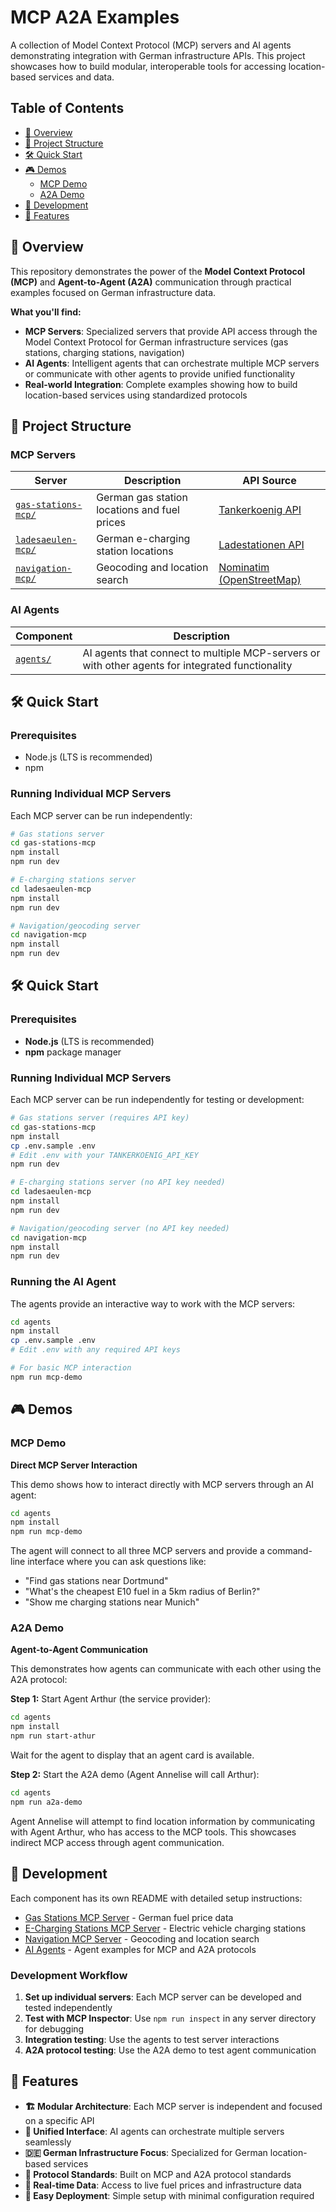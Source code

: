 # MCP A2A Examples

A collection of Model Context Protocol (MCP) servers and AI agents demonstrating integration with German infrastructure APIs.
This project showcases how to build modular, interoperable tools for accessing location-based services and data.

## Table of Contents

- [🚀 Overview](#-overview)
- [📁 Project Structure](#-project-structure)
- [🛠️ Quick Start](#️-quick-start)
- [🎮 Demos](#-demos)
  - [MCP Demo](#mcp-demo)
  - [A2A Demo](#a2a-demo)
- [🔧 Development](#-development)
- [🌟 Features](#-features)

## 🚀 Overview

This repository demonstrates the power of the **Model Context Protocol (MCP)** and **Agent-to-Agent (A2A)** communication through practical examples focused on German infrastructure data.

**What you'll find:**

- **MCP Servers**: Specialized servers that provide API access through the Model Context Protocol for German infrastructure services (gas stations, charging stations, navigation)
- **AI Agents**: Intelligent agents that can orchestrate multiple MCP servers or communicate with other agents to provide unified functionality
- **Real-world Integration**: Complete examples showing how to build location-based services using standardized protocols

## 📁 Project Structure

### MCP Servers

| Server | Description | API Source |
|--------|-------------|------------|
| [`gas-stations-mcp/`](./gas-stations-mcp/) | German gas station locations and fuel prices | [Tankerkoenig API](https://creativecommons.tankerkoenig.de/) |
| [`ladesaeulen-mcp/`](./ladesaeulen-mcp/) | German e-charging station locations | [Ladestationen API](https://ladestationen.api.bund.dev/) |
| [`navigation-mcp/`](./navigation-mcp/) | Geocoding and location search | [Nominatim (OpenStreetMap)](https://nominatim.org/) |

### AI Agents

| Component | Description |
|-----------|-------------|
| [`agents/`](./agents/) | AI agents that connect to multiple MCP-servers or with other agents for integrated functionality |

## 🛠️ Quick Start

### Prerequisites

- Node.js (LTS is recommended)
- npm

### Running Individual MCP Servers

Each MCP server can be run independently:

```bash
# Gas stations server
cd gas-stations-mcp
npm install
npm run dev

# E-charging stations server  
cd ladesaeulen-mcp
npm install
npm run dev

# Navigation/geocoding server
cd navigation-mcp
npm install
npm run dev
```

## 🛠️ Quick Start

### Prerequisites

- **Node.js** (LTS is recommended)
- **npm** package manager

### Running Individual MCP Servers

Each MCP server can be run independently for testing or development:

```bash
# Gas stations server (requires API key)
cd gas-stations-mcp
npm install
cp .env.sample .env
# Edit .env with your TANKERKOENIG_API_KEY
npm run dev

# E-charging stations server (no API key needed)
cd ladesaeulen-mcp
npm install
npm run dev

# Navigation/geocoding server (no API key needed)
cd navigation-mcp
npm install
npm run dev
```

### Running the AI Agent

The agents provide an interactive way to work with the MCP servers:

```bash
cd agents
npm install
cp .env.sample .env
# Edit .env with any required API keys

# For basic MCP interaction
npm run mcp-demo
```

## 🎮 Demos

### MCP Demo

**Direct MCP Server Interaction**

This demo shows how to interact directly with MCP servers through an AI agent:

```bash
cd agents
npm install
npm run mcp-demo 
```

The agent will connect to all three MCP servers and provide a command-line interface where you can ask questions like:
- "Find gas stations near Dortmund"
- "What's the cheapest E10 fuel in a 5km radius of Berlin?"
- "Show me charging stations near Munich"

### A2A Demo

**Agent-to-Agent Communication**

This demonstrates how agents can communicate with each other using the A2A protocol:

**Step 1:** Start Agent Arthur (the service provider):
```bash
cd agents
npm install
npm run start-athur 
```

Wait for the agent to display that an agent card is available.

**Step 2:** Start the A2A demo (Agent Annelise will call Arthur):
```bash
cd agents
npm run a2a-demo
```

Agent Annelise will attempt to find location information by communicating with Agent Arthur, who has access to the MCP tools. This showcases indirect MCP access through agent communication.

## 🔧 Development

Each component has its own README with detailed setup instructions:

- [Gas Stations MCP Server](./gas-stations-mcp/README.md) - German fuel price data
- [E-Charging Stations MCP Server](./ladesaeulen-mcp/README.md) - Electric vehicle charging stations  
- [Navigation MCP Server](./navigation-mcp/README.md) - Geocoding and location search
- [AI Agents](./agents/README.md) - Agent examples for MCP and A2A protocols

### Development Workflow

1. **Set up individual servers**: Each MCP server can be developed and tested independently
2. **Test with MCP Inspector**: Use `npm run inspect` in any server directory for debugging
3. **Integration testing**: Use the agents to test server interactions
4. **A2A protocol testing**: Use the A2A demo to test agent communication

## 🌟 Features

- **🏗️ Modular Architecture**: Each MCP server is independent and focused on a specific API
- **🔗 Unified Interface**: AI agents can orchestrate multiple servers seamlessly  
- **🇩🇪 German Infrastructure Focus**: Specialized for German location-based services
- **📡 Protocol Standards**: Built on MCP and A2A protocol standards
- **🔄 Real-time Data**: Access to live fuel prices and infrastructure data
- **🚀 Easy Deployment**: Simple setup with minimal configuration required
